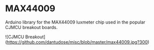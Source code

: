 # MAX44009
Arduino library for the MAX44009 luxmeter chip used in the popular CJMCU breakout boards.

![CJMCU Breakout]
(https://github.com/dantudose/misc/blob/master/max44009.jpg?300)
